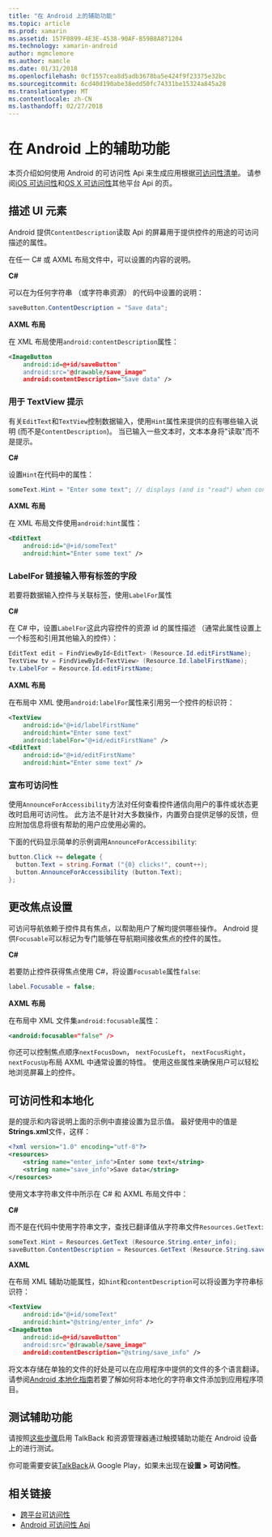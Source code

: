 ```yaml
---
title: "在 Android 上的辅助功能"
ms.topic: article
ms.prod: xamarin
ms.assetid: 157F0899-4E3E-4538-90AF-B59B8A871204
ms.technology: xamarin-android
author: mgmclemore
ms.author: mamcle
ms.date: 01/31/2018
ms.openlocfilehash: 0cf1557cea8d5adb3678ba5e424f9f23375e32bc
ms.sourcegitcommit: 6cd40d190abe38edd50fc74331be15324a845a28
ms.translationtype: MT
ms.contentlocale: zh-CN
ms.lasthandoff: 02/27/2018
---
```

# <a name="accessibility-on-android"></a>在 Android 上的辅助功能

本页介绍如何使用 Android 的可访问性 Api 来生成应用根据[可访问性清单](~/cross-platform/app-fundamentals/accessibility.md)。
请参阅[iOS 可访问性](~/ios/app-fundamentals/accessibility.md)和[OS X 可访问性](~/mac/app-fundamentals/accessibility.md)其他平台 Api 的页。


## <a name="describing-ui-elements"></a>描述 UI 元素

Android 提供`ContentDescription`读取 Api 的屏幕用于提供控件的用途的可访问描述的属性。

在任一 C# 或 AXML 布局文件中，可以设置的内容的说明。

**C#**

可以在为任何字符串 （或字符串资源） 的代码中设置的说明：

```csharp
saveButton.ContentDescription = "Save data";
```

**AXML 布局**

在 XML 布局使用`android:contentDescription`属性：

```xml
<ImageButton
    android:id=@+id/saveButton"
    android:src="@drawable/save_image"
    android:contentDescription="Save data" />
```

### <a name="use-hint-for-textview"></a>用于 TextView 提示

有关`EditText`和`TextView`控制数据输入，使用`Hint`属性来提供的应有哪些输入说明 (而不是`ContentDescription`)。
当已输入一些文本时，文本本身将"读取"而不是提示。

**C#**

设置`Hint`在代码中的属性：

```csharp
someText.Hint = "Enter some text"; // displays (and is "read") when control is empty
```

**AXML 布局**

在 XML 布局文件使用`android:hint`属性：

```xml
<EditText
    android:id="@+id/someText"
    android:hint="Enter some text" />
```


### <a name="labelfor-links-input-fields-with-labels"></a>LabelFor 链接输入带有标签的字段

若要将数据输入控件与关联标签，使用`LabelFor`属性

**C#**

在 C# 中，设置`LabelFor`这此内容控件的资源 id 的属性描述 （通常此属性设置上一个标签和引用其他输入的控件）：

```csharp
EditText edit = FindViewById<EditText> (Resource.Id.editFirstName);
TextView tv = FindViewById<TextView> (Resource.Id.labelFirstName);
tv.LabelFor = Resource.Id.editFirstName;
```

**AXML 布局**

在布局中 XML 使用`android:labelFor`属性来引用另一个控件的标识符：

```xml
<TextView
    android:id="@+id/labelFirstName"
    android:hint="Enter some text"
    android:labelFor="@+id/editFirstName" />
<EditText
    android:id="@+id/editFirstName"
    android:hint="Enter some text" />
```

### <a name="announce-for-accessibility"></a>宣布可访问性

使用`AnnounceForAccessibility`方法对任何查看控件通信向用户的事件或状态更改时启用可访问性。 此方法不是针对大多数操作，内置旁白提供足够的反馈，但应附加信息将很有帮助的用户应使用必需的。

下面的代码显示简单的示例调用`AnnounceForAccessibility`:

```csharp
button.Click += delegate {
  button.Text = string.Format ("{0} clicks!", count++);
  button.AnnounceForAccessibility (button.Text);
};
```

## <a name="changing-focus-settings"></a>更改焦点设置

可访问导航依赖于控件具有焦点，以帮助用户了解均提供哪些操作。 Android 提供`Focusable`可以标记为专门能够在导航期间接收焦点的控件的属性。

**C#**

若要防止控件获得焦点使用 C#，将设置`Focusable`属性`false`:

```csharp
label.Focusable = false;
```

**AXML 布局**

在布局中 XML 文件集`android:focusable`属性：

```xml
<android:focusable="false" />
```

你还可以控制焦点顺序`nextFocusDown`， `nextFocusLeft`， `nextFocusRight`，`nextFocusUp`布局 AXML 中通常设置的特性。 使用这些属性来确保用户可以轻松地浏览屏幕上的控件。


## <a name="accessibility-and-localization"></a>可访问性和本地化

是的提示和内容说明上面的示例中直接设置为显示值。 最好使用中的值是**Strings.xml**文件，这样：

```xml
<?xml version="1.0" encoding="utf-8"?>
<resources>
    <string name="enter_info">Enter some text</string>
    <string name="save_info">Save data</string>
</resources>
```

使用文本字符串文件中所示在 C# 和 AXML 布局文件中：

**C#**

而不是在代码中使用字符串文字，查找已翻译值从字符串文件`Resources.GetText`:

```csharp
someText.Hint = Resources.GetText (Resource.String.enter_info);
saveButton.ContentDescription = Resources.GetText (Resource.String.save_info);
```

**AXML**

在布局 XML 辅助功能属性，如`hint`和`contentDescription`可以将设置为字符串标识符：

```xml
<TextView
    android:id="@+id/someText"
    android:hint="@string/enter_info" />
<ImageButton
    android:id=@+id/saveButton"
    android:src="@drawable/save_image"
    android:contentDescription="@string/save_info" />
```

将文本存储在单独的文件的好处是可以在应用程序中提供的文件的多个语言翻译。 请参阅[Android 本地化指南](~/android/app-fundamentals/localization.md)若要了解如何将本地化的字符串文件添加到应用程序项目。

<a name="testing" />

## <a name="testing-accessibility"></a>测试辅助功能

请按照[这些步骤](http://developer.android.com/training/accessibility/testing.html#how-to)启用 TalkBack 和资源管理器通过触摸辅助功能在 Android 设备上的进行测试。

你可能需要安装[TalkBack](https://play.google.com/store/apps/details?id=com.google.android.marvin.talkback)从 Google Play，如果未出现在**设置 > 可访问性**。



## <a name="related-links"></a>相关链接

- [跨平台可访问性](~/cross-platform/app-fundamentals/accessibility.md)
- [Android 可访问性 Api](http://developer.android.com/guide/topics/ui/accessibility/index.html)
